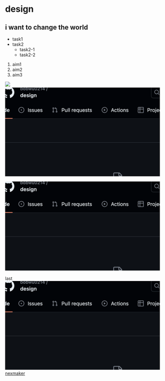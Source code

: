 # design
## i want to change the world
* task1
* task2
  * task2-1
  * task2-2

1. aim1
2. aim2
3. aim3
   
![](https://gitlab.com/picbed/bed/uploads/75985eac80cb11269120d0283ce6a8a5/logo.png)
![](WX20230926-141803@2x.png)

![](img3/WX20230926-141803@2x.png)

last
![](img4/WX20230926-141803@2x.png)
[nexmaker](www.nexmaker.com)